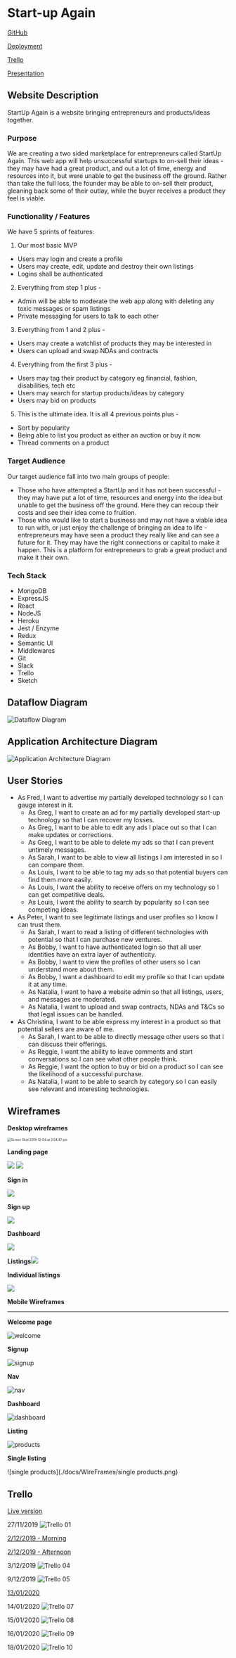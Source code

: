 # Start-up Again

[GitHub](https://github.com/haydenf/mern_final_app)

[Deployment](https://startupagain-mern.herokuapp.com/)

[Trello](https://trello.com/b/xCccFJK4/mern-stack)

[Presentation](https://docs.google.com/presentation/d/1ptLJij68MdJEWTuSj7f8yiRdHofpYz5cEzQJfwS_5qg/edit?usp=sharing)

## Website Description

StartUp Again is a website bringing entrepreneurs and products/ideas together.

### Purpose

We are creating a two sided marketplace for entrepreneurs called StartUp Again. This web app will help unsuccessful startups to on-sell their ideas - they may have had a great product, and out a lot of time, energy and resources into it, but were unable to get the business off the ground. Rather than take the full loss, the founder may be able to on-sell their product, gleaning back some of their outlay, while the buyer receives a product they feel is viable.

### Functionality / Features

We have 5 sprints of features:

1. Our most basic MVP
- Users may login and create a profile
- Users may create, edit, update and destroy their own listings
- Logins shall be authenticated

2. Everything from step 1 plus -
- Admin will be able to moderate the web app along with deleting any toxic messages or spam listings
- Private messaging for users to talk to each other

3. Everything from 1 and 2 plus -
- Users may create a watchlist of products they may be interested in
- Users can upload and swap NDAs and contracts

4. Everything from the first 3 plus -
- Users may tag their product by category eg financial, fashion, disabilities, tech etc
- Users may search for startup products/ideas by category 
- Users may bid on products

5. This is the ultimate idea. It is all 4 previous points plus -
- Sort by popularity
- Being able to list you product as either an auction or buy it now
- Thread comments on a product

### Target Audience

Our target audience fall into two main groups of people:

- Those who have attempted a StartUp and it has not been successful - they may have put a lot of time, resources and energy into the idea but unable to get the business off the ground. Here they can recoup their costs and see their idea come to fruition.
- Those who would like to start a business and may not have a viable idea to run with, or just enjoy the challenge of bringing an idea to life - entrepreneurs may have seen a product they really like and can see a future for it. They may have the right connections or capital to make it happen. This is a platform for entrepreneurs to grab a great product and make it their own.

### Tech Stack

- MongoDB
- ExpressJS
- React
- NodeJS
- Heroku
- Jest / Enzyme
- Redux
- Semantic UI
- Middlewares
- Git
- Slack
- Trello
- Sketch

## Dataflow Diagram
![Dataflow Diagram](./docs/DataFlow_Diagram.png)

## Application Architecture Diagram
![Application Architecture Diagram](./docs/App_Architecture.png)

## User Stories

- As Fred, I want to advertise my partially developed technology so I can gauge interest in it.
  - As Greg, I want to create an ad for my partially developed start-up technology so that I can recover my losses.
  - As Greg, I want to be able to edit any ads I place out so that I can make updates or corrections.
  - As Greg, I want to be able to delete my ads so that I can prevent untimely messages.
  - As Sarah, I want to be able to view all listings I am interested in so I can compare them.
  - As Louis, I want to be able to tag my ads so that potential buyers can find them more easily.
  - As Louis, I want the ability to receive offers on my technology so I can get competitive deals.
  - As Louis, I want the ability to search by popularity so I can see competing ideas.
- As Peter, I want to see legitimate listings and user profiles so I know I can trust them.
  - As Sarah, I want to read a listing of different technologies with potential so that I can purchase new ventures.
  - As Bobby, I want to have authenticated login so that all user identities have an extra layer of authenticity.
  - As Bobby, I want to view the profiles of other users so I can understand more about them.
  - As Bobby, I want a dashboard to edit my profile so that I can update it at any time.
  - As Natalia, I want to have a website admin so that all listings, users, and messages are moderated.
  - As Natalia, I want to upload and swap contracts, NDAs and T&Cs so that legal issues can be handled.
- As Christina, I want to be able express my interest in a product so that potential sellers are aware of me.
  - As Sarah, I want to be able to directly message other users so that I can discuss their offerings.
  - As Reggie, I want the ability to leave comments and start conversations so I can see what other people think.
  - As Reggie, I want the option to buy or bid on a product so I can see the likelihood of a successful purchase.
  - As Natalia, I want to be able to search by category so I can easily see relevant and interesting technologies.

## Wireframes

**Desktop wireframes**

<img src="./docs/WireFrames/Screen Shot 2019-12-04 at 2.04.47 pm.png" alt="Screen Shot 2019-12-04 at 2.04.47 pm" style="zoom:50%;" />



**Landing page**

<img src="./docs/WireFrames/Screen Shot 2019-12-04 at 11.39.55 am.png">

<img src="./docs/WireFrames/Screen Shot 2019-12-04 at 11.40.06 am.png">

**Sign in**

<img src="./docs/WireFrames/Screen Shot 2019-12-04 at 11.40.14 am.png">

**Sign up**

<img src="./docs/WireFrames/Screen Shot 2019-12-04 at 11.40.33 am.png">

**Dashboard**

<img src="./docs/WireFrames/Screen Shot 2019-12-04 at 11.40.58 am.png">

**Listings**<img src="./docs/WireFrames/Screen Shot 2019-12-04 at 11.41.15 am.png">

**Individual listings**

<img src="./docs/WireFrames/Screen Shot 2019-12-04 at 11.41.26 am.png">



**Mobile Wireframes**

____

**Welcome page** 

![welcome](./docs/WireFrames/welcome.png)

**Signup**

![signup](./docs/WireFrames/signup.png)

**Nav**

![nav](./docs/WireFrames/nav.png)

**Dashboard**

![dashboard](./docs/WireFrames/dashboard.png)

**Listing**

![products](./docs/WireFrames/products.png)

**Single listing**

![single products](./docs/WireFrames/single products.png)

## Trello
[Live version](https://trello.com/b/xCccFJK4/mern-stack)

27/11/2019
![Trello 01](./docs/Trello/trello_01.png)

[2/12/2019 - Morning](./docs/Trello/trello_02.png)

[2/12/2019 - Afternoon](./docs/Trello/trello_03.png)

3/12/2019
![Trello 04](./docs/Trello/trello_04.png)

9/12/2019
![Trello 05](./docs/Trello/trello_05.png)

[13/01/2020](./docs/Trello/trello_06.png)

14/01/2020
![Trello 07](./docs/Trello/trello_07.png)

15/01/2020
![Trello 08](./docs/Trello/trello_08.png)

16/01/2020
![Trello 09](./docs/Trello/trello_09.png)

18/01/2020
![Trello 10](./docs/Trello/trello_10.png)